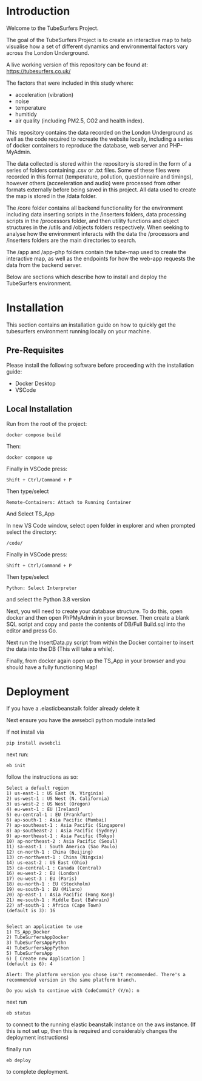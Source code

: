 # Introduction
Welcome to the TubeSurfers Project.

The goal of the TubeSurfers Project is to create an interactive map to help visualise how a set of different dynamics and environmental factors vary across the London Underground.

A live working version of this repository can be found at: https://tubesurfers.co.uk/

The factors that were included in this study where:
- acceleration (vibration)
- noise
- temperature 
- humitidy
- air quality (including PM2.5, CO2 and health index).

This repository contains the data recorded on the London Underground as well as the code required to recreate the website locally, including a series of docker containers to reproduce the database, web server and PHP-MyAdmin.

The data collected is stored within the repository is stored in the form of a series of folders containing .csv or .txt files. Some of these files were recorded in this format (temperature, pollution, questionnaire and timings), however others (acceeleration and audio) were processed from other formats externally before being saved in this project.
All data used to create the map is stored in the /data folder.

The /core folder contains all backend functionality for the environment including data inserting scripts in the /inserters folders, data processing scripts in the /processors folder, and then utility functions and object structures in the /utils and /objects folders respectively.
When seeking to analyse how the environment interacts with the data the /processors and /inserters folders are the main directories to search.

The /app and /app-php folders contain the tube-map used to create the interactive map, as well as the endpoints for how the web-app requests the data from the backend server.

Below are sections which describe how to install and deploy the TubeSurfers environment.

# Installation
This section contains an installation guide on how to quickly get the tubesurfers environment running locally on your machine.

## Pre-Requisites
Please install the following software before proceeding with the installation guide:
- Docker Desktop
- VSCode

## Local Installation
Run from the root of the project:
```
docker compose build
```

Then:
```
docker compose up
```

Finally in VSCode press:
```
Shift + Ctrl/Command + P
```

Then type/select
```
Remote-Containers: Attach to Running Container
```
And Select TS_App

In new VS Code window, select open folder in explorer and when prompted select the directory:
```
/code/
```
Finally in VSCode press:
```
Shift + Ctrl/Command + P
```

Then type/select
```
Python: Select Interpreter
```
and select the Python 3.8 version


Next, you will need to create your database structure.
To do this, open docker and then open PhPMyAdmin in your browser. Then create a blank SQL script and copy and paste the contents of DB/Full Build.sql into the editor and press Go.

Next run the InsertData.py script from within the Docker container to insert the data into the DB (This will take a while).

Finally, from docker again open up the TS_App in your browser and you should have a fully functioning Map!



# Deployment

If you have a .elasticbeanstalk folder already delete it

Next ensure you have the awsebcli python module installed

If not install via 

```
pip install awsebcli
```

next run:
```
eb init
```

follow the instructions as so:
```
Select a default region
1) us-east-1 : US East (N. Virginia)
2) us-west-1 : US West (N. California)
3) us-west-2 : US West (Oregon)
4) eu-west-1 : EU (Ireland)
5) eu-central-1 : EU (Frankfurt)
6) ap-south-1 : Asia Pacific (Mumbai)
7) ap-southeast-1 : Asia Pacific (Singapore)
8) ap-southeast-2 : Asia Pacific (Sydney)
9) ap-northeast-1 : Asia Pacific (Tokyo)
10) ap-northeast-2 : Asia Pacific (Seoul)
11) sa-east-1 : South America (Sao Paulo)
12) cn-north-1 : China (Beijing)
13) cn-northwest-1 : China (Ningxia)
14) us-east-2 : US East (Ohio)
15) ca-central-1 : Canada (Central)
16) eu-west-2 : EU (London)
17) eu-west-3 : EU (Paris)
18) eu-north-1 : EU (Stockholm)
19) eu-south-1 : EU (Milano)
20) ap-east-1 : Asia Pacific (Hong Kong)
21) me-south-1 : Middle East (Bahrain)
22) af-south-1 : Africa (Cape Town)
(default is 3): 16


Select an application to use
1) TS_App_Docker
2) TubeSurfersAppDocker
3) TubeSurfersAppPythn
4) TubeSurfersAppPython
5) TubeSurfersApp
6) [ Create new Application ]
(default is 6): 4

Alert: The platform version you chose isn't recommended. There's a recommended version in the same platform branch.

Do you wish to continue with CodeCommit? (Y/n): n
```

next run
```
eb status
```

to connect to the running elastic beanstalk instance on the aws instance. (If this is not set up, then this is required and considerably changes the deployment instructions)

finally run
```
eb deploy
```
to complete deployment.